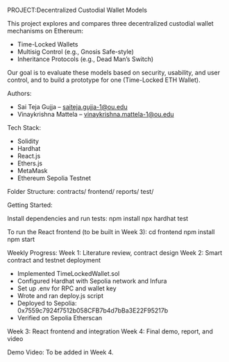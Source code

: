 PROJECT:Decentralized Custodial Wallet Models

This project explores and compares three decentralized custodial wallet mechanisms on Ethereum:
- Time-Locked Wallets
- Multisig Control (e.g., Gnosis Safe-style)
- Inheritance Protocols (e.g., Dead Man’s Switch)

Our goal is to evaluate these models based on security, usability, and user control, and to build a prototype for one (Time-Locked ETH Wallet).

Authors:
- Sai Teja Gujja – saiteja.gujja-1@ou.edu
- Vinaykrishna Mattela – vinaykrishna.mattela-1@ou.edu

Tech Stack:
- Solidity
- Hardhat
- React.js
- Ethers.js
- MetaMask
- Ethereum Sepolia Testnet

Folder Structure:
contracts/
frontend/
reports/
test/

Getting Started:

Install dependencies and run tests:
npm install
npx hardhat test

To run the React frontend (to be built in Week 3):
cd frontend
npm install
npm start


Weekly Progress:
Week 1: Literature review, contract design
Week 2: Smart contract and testnet deployment
- Implemented TimeLockedWallet.sol
- Configured Hardhat with Sepolia network and Infura
- Set up .env for RPC and wallet key
- Wrote and ran deploy.js script
- Deployed to Sepolia: 0x7559c7924f7512b058CFB7b4d7bBa3E22F95217b
- Verified on Sepolia Etherscan

Week 3: React frontend and integration
Week 4: Final demo, report, and video

Demo Video:
To be added in Week 4.
